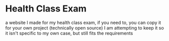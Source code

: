 # Health Class Exam
a website I made for my health class exam, if you need to, you can copy it for your own project (technically open source)
I am attempting to keep it so it isn't specific to my own case, but still fits the requirements
